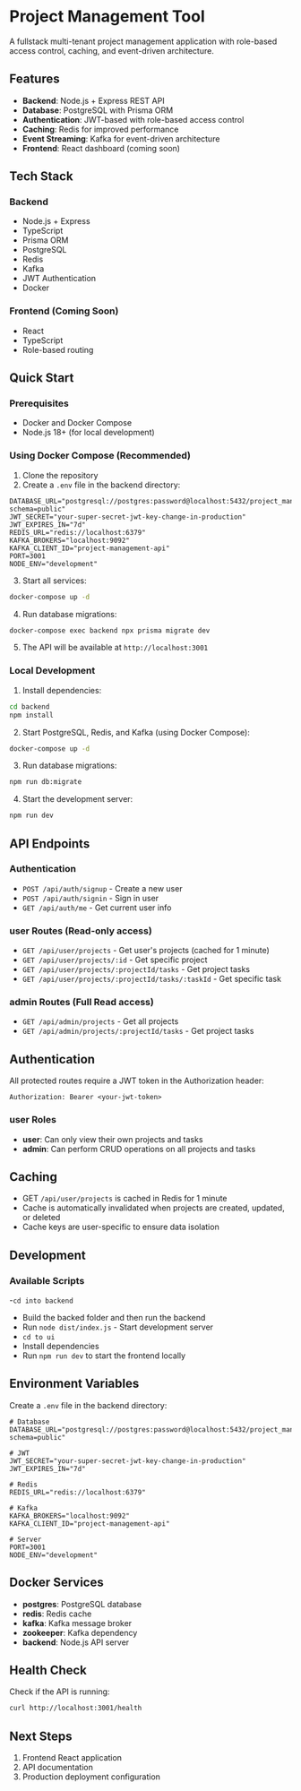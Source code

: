 # Project Management Tool

A fullstack multi-tenant project management application with role-based access control, caching, and event-driven architecture.

## Features

- **Backend**: Node.js + Express REST API
- **Database**: PostgreSQL with Prisma ORM
- **Authentication**: JWT-based with role-based access control
- **Caching**: Redis for improved performance
- **Event Streaming**: Kafka for event-driven architecture
- **Frontend**: React dashboard (coming soon)

## Tech Stack

### Backend
- Node.js + Express
- TypeScript
- Prisma ORM
- PostgreSQL
- Redis
- Kafka
- JWT Authentication
- Docker

### Frontend (Coming Soon)
- React
- TypeScript
- Role-based routing

## Quick Start

### Prerequisites
- Docker and Docker Compose
- Node.js 18+ (for local development)

### Using Docker Compose (Recommended)

1. Clone the repository
2. Create a `.env` file in the backend directory:
```env
DATABASE_URL="postgresql://postgres:password@localhost:5432/project_management?schema=public"
JWT_SECRET="your-super-secret-jwt-key-change-in-production"
JWT_EXPIRES_IN="7d"
REDIS_URL="redis://localhost:6379"
KAFKA_BROKERS="localhost:9092"
KAFKA_CLIENT_ID="project-management-api"
PORT=3001
NODE_ENV="development"
```

3. Start all services:
```bash
docker-compose up -d
```

4. Run database migrations:
```bash
docker-compose exec backend npx prisma migrate dev
```

5. The API will be available at `http://localhost:3001`

### Local Development

1. Install dependencies:
```bash
cd backend
npm install
```

2. Start PostgreSQL, Redis, and Kafka (using Docker Compose):
```bash
docker-compose up -d
```

3. Run database migrations:
```bash
npm run db:migrate
```

4. Start the development server:
```bash
npm run dev
```

## API Endpoints

### Authentication
- `POST /api/auth/signup` - Create a new user
- `POST /api/auth/signin` - Sign in user
- `GET /api/auth/me` - Get current user info

### user Routes (Read-only access)
- `GET /api/user/projects` - Get user's projects (cached for 1 minute)
- `GET /api/user/projects/:id` - Get specific project
- `GET /api/user/projects/:projectId/tasks` - Get project tasks
- `GET /api/user/projects/:projectId/tasks/:taskId` - Get specific task

### admin Routes (Full Read access)
- `GET /api/admin/projects` - Get all projects
- `GET /api/admin/projects/:projectId/tasks` - Get project tasks

## Authentication

All protected routes require a JWT token in the Authorization header:
```
Authorization: Bearer <your-jwt-token>
```

### user Roles
- **user**: Can only view their own projects and tasks
- **admin**: Can perform CRUD operations on all projects and tasks

## Caching

- GET `/api/user/projects` is cached in Redis for 1 minute
- Cache is automatically invalidated when projects are created, updated, or deleted
- Cache keys are user-specific to ensure data isolation



## Development

### Available Scripts
-`cd into backend`
- Build the backed folder and then run the backend
- Run `node dist/index.js` - Start development server
- `cd to ui`
- Install dependencies
- Run `npm run dev` to start the frontend locally


## Environment Variables

Create a `.env` file in the backend directory:

```env
# Database
DATABASE_URL="postgresql://postgres:password@localhost:5432/project_management?schema=public"

# JWT
JWT_SECRET="your-super-secret-jwt-key-change-in-production"
JWT_EXPIRES_IN="7d"

# Redis
REDIS_URL="redis://localhost:6379"

# Kafka
KAFKA_BROKERS="localhost:9092"
KAFKA_CLIENT_ID="project-management-api"

# Server
PORT=3001
NODE_ENV="development"
```

## Docker Services

- **postgres**: PostgreSQL database
- **redis**: Redis cache
- **kafka**: Kafka message broker
- **zookeeper**: Kafka dependency
- **backend**: Node.js API server

## Health Check

Check if the API is running:
```bash
curl http://localhost:3001/health
```

## Next Steps

1. Frontend React application
2. API documentation
3. Production deployment configuration
